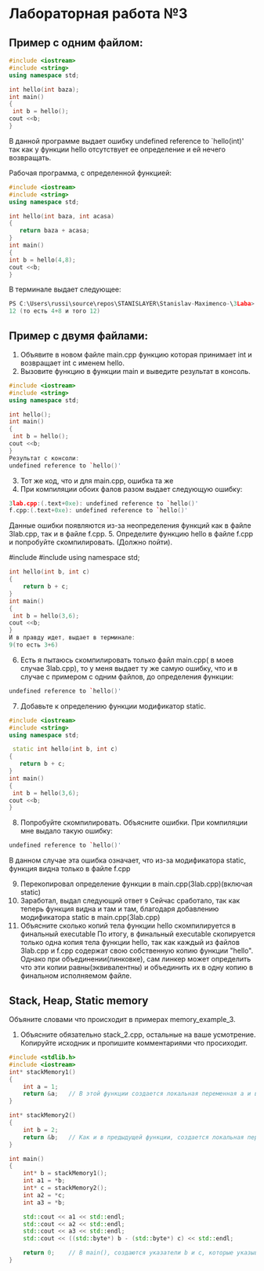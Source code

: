 # Лабораторная работа №3
## Пример с одним файлом:
```cpp
#include <iostream>
#include <string>
using namespace std;

int hello(int baza);
int main()
{
 int b = hello();
cout <<b;
}
```
 В данной программе выдает ошибку   undefined reference to `hello(int)'  так как у функции hello отсутствует ее определение и ей нечего возвращать.

 Рабочая программа, с определенной функцией:
 ```cpp
 #include <iostream>
#include <string>
using namespace std;

int hello(int baza, int acasa)
{
    return baza + acasa;
}
int main()
{
 int b = hello(4,8);
cout <<b;
}
```
В терминале выдает следующее:
```cpp
PS C:\Users\russi\source\repos\STANISLAYER\Stanislav-Maximenco-\3Laba> cd "c:\Users\russi\source\repos\STANISLAYER\Stanislav-Maximenco-\3Laba\" ; if ($?) { g++ 3lab.cpp -o 3lab } ; if ($?) { .\3lab }
12 (то есть 4+8 и того 12)
```
## Пример с двумя файлами:

1. Объявите в новом файле main.cpp функцию которая принимает int и возвращает int с именем hello.
2. Вызовите функцию в функции main и выведите результат в консоль.
```cpp
#include <iostream>
#include <string>
using namespace std;

int hello();
int main()
{
 int b = hello();
cout <<b;
}
Результат с консоли:
undefined reference to `hello()'
```
3. Тот же код, что и для main.cpp, ошибка та же
4. При компиляции обоих фалов разом выдает следующую ошибку:
```cpp
3lab.cpp:(.text+0xe): undefined reference to `hello()'
f.cpp:(.text+0xe): undefined reference to `hello()'
```
Данные ошибки появляются из-за неопределения функций как в файле 3lab.cpp, так и в файле f.cpp.
5. Определите функцию hello в файле f.cpp и попробуйте скомпилировать. (Должно пойти).

#include <iostream>
#include <string>
using namespace std;

```cpp
int hello(int b, int c)
{
    return b + c; 
}
int main()
{
 int b = hello(3,6);
cout <<b;
}
И в правду идет, выдает в терминале:
9(то есть 3+6)
```
6. Есть я пытаюсь скомпилировать только файл main.cpp( в моев случае 3lab.cpp), то у меня выдает ту же самую ошибку, что и в случае с примером с одним файлов, до определения функции:
```cpp
undefined reference to `hello()'
```
7. Добавьте к определению функции модификатор static.
```cpp
#include <iostream>
#include <string>
using namespace std;

 static int hello(int b, int c)
{
   return b + c; 
}
int main()
{
 int b = hello(3,6);
cout <<b;
}
```
8. Попробуйте скомпилировать. Объясните ошибки.
При компиляции мне выдало такую ошибку:
```cpp
undefined reference to `hello()'
```
В данном случае эта ошибка означает, что из-за модификатора static, функция видна только в файле f.cpp

9. Перекопировал определение функции в main.cpp(3lab.cpp)(включая static)
10. Заработал, выдал следующий ответ
`9`
Сейчас сработало, так как теперь функция видна и там и там, благодаря добавлению модификаторa static в main.cpp(3lab.cpp)
11. Объясните сколько копий тела функции hello скомпилируется в финальный executable
По итогу, в финальный executable скопируется только одна копия тела функции hello, так как каждый из файлов 3lab.cpp и f.cpp содержат свою собственную копию функции "hello". Однако при объединении(линковке), сам линкер может определить что эти копии равны(эквивалентны) и объединить их в одну копию в финальном исполняемом файле.
## Stack, Heap, Static memory

Объяните словами что происходит в примерах memory_example_3.

1. Объясните обязательно stack_2.cpp, остальные на ваше усмотрение. Копируйте исходник и пропишите комментариями что просиходит.
```cpp
#include <stdlib.h>
#include <iostream>
int* stackMemory1()
{
    int a = 1;
    return &a;   // В этой функции создается локальная переменная a и возвращается указатель на нее. Однако, после выхода из функции, переменная a выходит из "области видимости", и указатель на нее становится недействительным.
}

int* stackMemory2()
{
    int b = 2; 
    return &b;   // Как и в предыдущей функции, создается локальная переменная b, и указатель на нее возвращается из функции.
}

int main()
{
    int* b = stackMemory1();
    int a1 = *b; 
    int* c = stackMemory2();
    int a2 = *c; 
    int a3 = *b; 

    std::cout << a1 << std::endl; 
    std::cout << a2 << std::endl; 
    std::cout << a3 << std::endl; 
    std::cout << ((std::byte*) b - (std::byte*) c) << std::endl;

    return 0;    // В main(), создаются указатели b и c, которые указывают на локальные переменные в функциях stackMemory1() и stackMemory2(). После вызова каждой функции, указатели хранят адреса переменных, которые теперь вышли из "области видимости". Затем происходит разыменование указателей (*b и *c). Наконец, выводится разность указателей b и c, которая в данном случае равна 0, потому что обе переменные были размещены в стеке и их адреса совпадают.
}
```